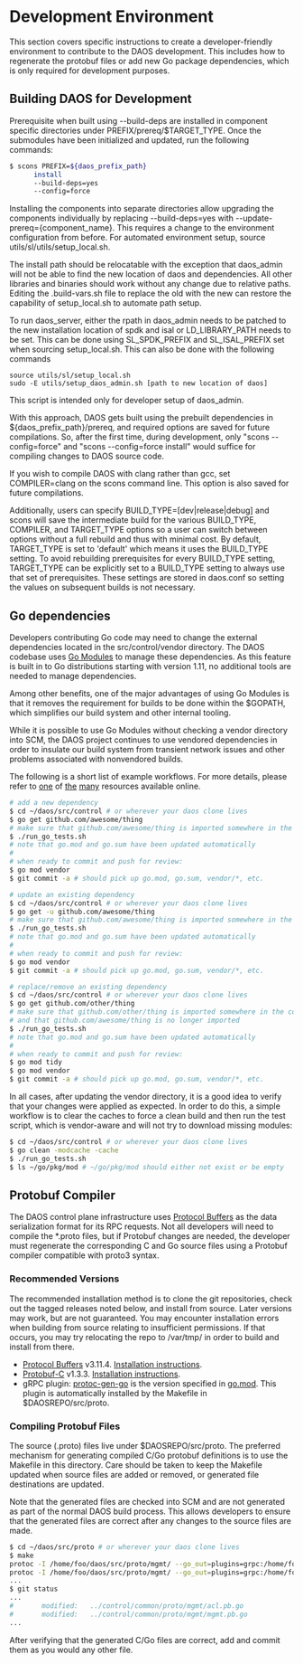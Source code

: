 # Development Environment

This section covers specific instructions to create a developer-friendly
environment to contribute to the DAOS development. This includes how to
regenerate the protobuf files or add new Go package dependencies, which is
only required for development purposes.

## Building DAOS for Development

Prerequisite when built using --build-deps are installed in component specific
directories under PREFIX/prereq/$TARGET_TYPE.  Once the submodules have been
initialized and updated, run the following commands:

```bash
$ scons PREFIX=${daos_prefix_path}
      install
      --build-deps=yes
      --config=force
```

Installing the components into separate directories allow upgrading the
components individually by replacing --build-deps=yes with
--update-prereq={component\_name}. This requires a change to the environment
configuration from before. For automated environment setup, source
utils/sl/utils/setup_local.sh.

The install path should be relocatable with the exception that daos_admin
will not be able to find the new location of daos and dependencies. All other
libraries and binaries should work without any change due to relative
paths.  Editing the .build-vars.sh file to replace the old with the new can
restore the capability of setup_local.sh to automate path setup.

To run daos_server, either the rpath in daos_admin needs to be patched to
the new installation location of spdk and isal or LD_LIBRARY_PATH needs to
be set.  This can be done using SL_SPDK_PREFIX and SL_ISAL_PREFIX set when
sourcing setup_local.sh.   This can also be done with the following commands

```
source utils/sl/setup_local.sh
sudo -E utils/setup_daos_admin.sh [path to new location of daos]
```

This script is intended only for developer setup of daos_admin.

With this approach, DAOS gets built using the prebuilt dependencies in
${daos_prefix_path}/prereq, and required options are saved for future compilations.
So, after the first time, during development, only "scons --config=force" and
"scons --config=force install" would suffice for compiling changes to DAOS
source code.

If you wish to compile DAOS with clang rather than gcc, set COMPILER=clang on
the scons command line.   This option is also saved for future compilations.

Additionally, users can specify BUILD_TYPE=[dev|release|debug] and scons will
save the intermediate build for the various BUILD_TYPE, COMPILER, and TARGET_TYPE
options so a user can switch between options without a full rebuild and thus
with minimal cost.   By default, TARGET_TYPE is set to 'default' which means
it uses the BUILD_TYPE setting.  To avoid rebuilding prerequisites for every
BUILD_TYPE setting, TARGET_TYPE can be explicitly set to a BUILD_TYPE setting
to always use that set of prerequisites.  These settings are stored in daos.conf
so setting the values on subsequent builds is not necessary.

## Go dependencies

Developers contributing Go code may need to change the external dependencies
located in the src/control/vendor directory. The DAOS codebase uses
[Go Modules](https://github.com/golang/go/wiki/Modules) to manage these
dependencies. As this feature is built in to Go distributions starting with
version 1.11, no additional tools are needed to manage dependencies.

Among other benefits, one of the major advantages of using Go Modules is that it
removes the requirement for builds to be done within the $GOPATH, which
simplifies our build system and other internal tooling.

While it is possible to use Go Modules without checking a vendor directory into
SCM, the DAOS project continues to use vendored dependencies in order to
insulate our build system from transient network issues and other problems
associated with nonvendored builds.

The following is a short list of example workflows. For more details, please
refer to [one](https://github.com/golang/go/wiki/Modules#quick-start) of
[the](https://engineering.kablamo.com.au/posts/2018/just-tell-me-how-to-use-go-modules/)
[many](https://blog.golang.org/migrating-to-go-modules) resources available online.

```bash
# add a new dependency
$ cd ~/daos/src/control # or wherever your daos clone lives
$ go get github.com/awesome/thing
# make sure that github.com/awesome/thing is imported somewhere in the codebase
$ ./run_go_tests.sh
# note that go.mod and go.sum have been updated automatically
#
# when ready to commit and push for review:
$ go mod vendor
$ git commit -a # should pick up go.mod, go.sum, vendor/*, etc.
```

```bash
# update an existing dependency
$ cd ~/daos/src/control # or wherever your daos clone lives
$ go get -u github.com/awesome/thing
# make sure that github.com/awesome/thing is imported somewhere in the codebase
$ ./run_go_tests.sh
# note that go.mod and go.sum have been updated automatically
#
# when ready to commit and push for review:
$ go mod vendor
$ git commit -a # should pick up go.mod, go.sum, vendor/*, etc.
```

```bash
# replace/remove an existing dependency
$ cd ~/daos/src/control # or wherever your daos clone lives
$ go get github.com/other/thing
# make sure that github.com/other/thing is imported somewhere in the codebase,
# and that github.com/awesome/thing is no longer imported
$ ./run_go_tests.sh
# note that go.mod and go.sum have been updated automatically
#
# when ready to commit and push for review:
$ go mod tidy
$ go mod vendor
$ git commit -a # should pick up go.mod, go.sum, vendor/*, etc.
```

In all cases, after updating the vendor directory, it is a good idea to verify
that your changes were applied as expected. In order to do this, a simple
workflow is to clear the caches to force a clean build and then run the test
script, which is vendor-aware and will not try to download missing modules:

```bash
$ cd ~/daos/src/control # or wherever your daos clone lives
$ go clean -modcache -cache
$ ./run_go_tests.sh
$ ls ~/go/pkg/mod # ~/go/pkg/mod should either not exist or be empty
```

## Protobuf Compiler

The DAOS control plane infrastructure uses [Protocol Buffers](https://github.com/protocolbuffers/protobuf)
as the data serialization format for its RPC requests. Not all developers will
need to compile the \*.proto files, but if Protobuf changes are needed, the
developer must regenerate the corresponding C and Go source files using a
Protobuf compiler compatible with proto3 syntax.

### Recommended Versions

The recommended installation method is to clone the git repositories, check out
the tagged releases noted below, and install from source. Later versions may
work, but are not guaranteed.  You may encounter installation errors when
building from source relating to insufficient permissions.  If that occurs,
you may try relocating the repo to /var/tmp/ in order to build and install from there.

- [Protocol Buffers](https://github.com/protocolbuffers/protobuf) v3.11.4. [Installation instructions](https://github.com/protocolbuffers/protobuf/blob/master/src/README.md).
- [Protobuf-C](https://github.com/protobuf-c/protobuf-c) v1.3.3. [Installation instructions](https://github.com/protobuf-c/protobuf-c/blob/master/README.md).
- gRPC plugin: [protoc-gen-go](https://github.com/golang/protobuf) is the version specified in [go.mod](https://github.com/daos-stack/daos/blob/master/src/control/go.mod). This plugin is automatically installed by the Makefile in $DAOSREPO/src/proto.

### Compiling Protobuf Files

The source (.proto) files live under $DAOSREPO/src/proto. The preferred
mechanism for generating compiled C/Go protobuf definitions is to use the
Makefile in this directory. Care should be taken to keep the Makefile updated
when source files are added or removed, or generated file destinations are
updated.

Note that the generated files are checked into SCM and are not generated as part
of the normal DAOS build process. This allows developers to ensure that the
generated files are correct after any changes to the source files are made.

```bash
$ cd ~/daos/src/proto # or wherever your daos clone lives
$ make
protoc -I /home/foo/daos/src/proto/mgmt/ --go_out=plugins=grpc:/home/foo/daos/src/control/common/proto/mgmt/ acl.proto
protoc -I /home/foo/daos/src/proto/mgmt/ --go_out=plugins=grpc:/home/foo/daos/src/control/common/proto/mgmt/ mgmt.proto
...
$ git status
...
#       modified:   ../control/common/proto/mgmt/acl.pb.go
#       modified:   ../control/common/proto/mgmt/mgmt.pb.go
...
```

After verifying that the generated C/Go files are correct, add and commit them
as you would any other file.
